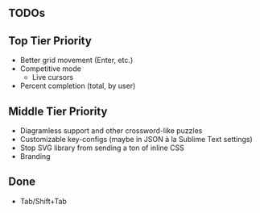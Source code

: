 TODOs
-----


Top Tier Priority
-----------------
* Better grid movement (Enter, etc.)
* Competitive mode
  - Live cursors
* Percent completion (total, by user)


Middle Tier Priority
--------------------
* Diagramless support and other crossword-like puzzles
* Customizable key-configs (maybe in JSON à la Sublime Text settings)
* Stop SVG library from sending a ton of inline CSS
* Branding


Done
----

* Tab/Shift+Tab
